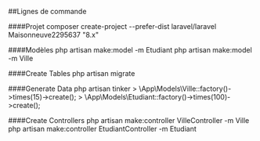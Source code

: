 ##Lignes de commande

####Projet
    composer create-project --prefer-dist laravel/laravel Maisonneuve2295637 "8.x"

####Modèles
    php artisan make:model -m Etudiant
    php artisan make:model -m Ville

####Create Tables
    php artisan migrate

####Generate Data
    php artisan tinker
    > \App\Models\Ville::factory()->times(15)->create();
    > \App\Models\Etudiant::factory()->times(100)->create();

####Create Controllers
    php artisan make:controller VilleController -m Ville
    php artisan make:controller EtudiantController -m Etudiant